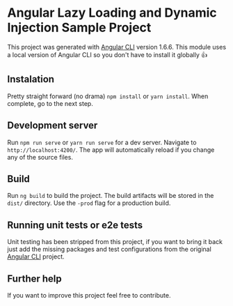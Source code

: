 # Angular Lazy Loading and Dynamic Injection Sample Project

This project was generated with [Angular CLI](https://github.com/angular/angular-cli) version 1.6.6. This module uses a local 
version of Angular CLI so you don't have to install it globally :thumbsup:

## Instalation
Pretty straight forward (no drama) `npm install` or `yarn install`. When complete, go to the next step.

## Development server

Run `npm run serve` or `yarn run serve` for a dev server. Navigate to `http://localhost:4200/`. The app will automatically reload if you change any of the source files.

## Build

Run `ng build` to build the project. The build artifacts will be stored in the `dist/` directory. Use the `-prod` flag for a production build.

## Running unit tests or e2e tests

Unit testing has been stripped from this project, if you want to bring it back just add the missing packages and test configurations from the original [Angular CLI](https://github.com/angular/angular-cli) project.

## Further help

If you want to improve this project feel free to contribute.
